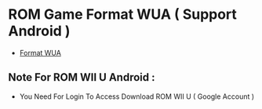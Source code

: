 # ROM Game Format WUA ( Support Android )
* [Format WUA](https://github.com/XForYouX/Cemu-Android/releases/tag/ROM.WIIU.FORMAT.WUA)

 ## Note For ROM WII U Android :
* You Need For Login To Access Download ROM WII U ( Google Account )
